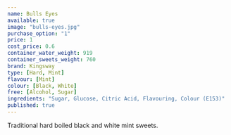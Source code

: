 ```yaml
---
name: Bulls Eyes
available: true
image: "bulls-eyes.jpg"
purchase_option: "1"
price: 1
cost_price: 0.6
container_water_weight: 919
container_sweets_weight: 760
brand: Kingsway
type: [Hard, Mint]
flavour: [Mint]
colour: [Black, White]
free: [Alcohol, Sugar]
ingredients: "Sugar, Glucose, Citric Acid, Flavouring, Colour (E153)"
published: true
---
```

Traditional hard boiled black and white mint sweets.